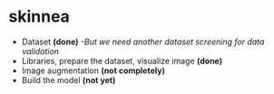 # skinnea
* Dataset **(done)** 
  *-But we need another dataset screening for data validation*
* Libraries, prepare the dataset, visualize image **(done)**
* Image augmentation **(not completely)**
* Build the model **(not yet)**
